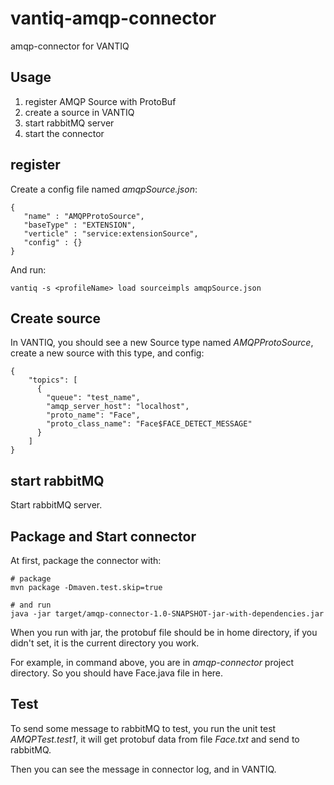# vantiq-amqp-connector
amqp-connector for VANTIQ


## Usage
1. register AMQP Source with ProtoBuf 
2. create a source in VANTIQ
3. start rabbitMQ server
4. start the connector

## register
Create a config file named *amqpSource.json*:
```
{
   "name" : "AMQPProtoSource",
   "baseType" : "EXTENSION",
   "verticle" : "service:extensionSource",
   "config" : {}
}
```

And run:
```
vantiq -s <profileName> load sourceimpls amqpSource.json
```

## Create source
In VANTIQ, you should see a new Source type named *AMQPProtoSource*, create a new source with this type, and config:
```
{
	"topics": [
      {
        "queue": "test_name",
        "amqp_server_host": "localhost",
        "proto_name": "Face",
        "proto_class_name": "Face$FACE_DETECT_MESSAGE"
      }
    ]
}
```

## start rabbitMQ
Start rabbitMQ server.

## Package and Start connector
At first, package the connector with:
```
# package
mvn package -Dmaven.test.skip=true 

# and run
java -jar target/amqp-connector-1.0-SNAPSHOT-jar-with-dependencies.jar
```

When you run with jar, the protobuf file should be in home directory, if you didn't set, it is the current directory you work.

For example, in command above, you are in *amqp-connector* project directory. So you should have Face.java file in here.

## Test
To send some message to rabbitMQ to test, you run the unit test *AMQPTest.test1*, it will get protobuf data from file *Face.txt* and send to rabbitMQ.

Then you can see the message in connector log, and in VANTIQ.   